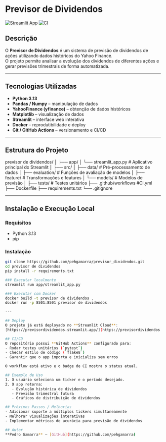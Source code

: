 # Previsor de Dividendos

[![Streamlit App](https://img.shields.io/badge/Streamlit-App-blue)](https://previsordividendos.streamlit.app/)
[![CI](https://github.com/pehgamarra/previsor_dividendos/actions/workflows/ci.yml/badge.svg)](https://github.com/pehgamarra/previsor_dividendos/actions/workflows/ci.yml)

## Descrição
O **Previsor de Dividendos** é um sistema de previsão de dividendos de ações utilizando dados históricos do Yahoo Finance.  
O projeto permite analisar a evolução dos dividendos de diferentes ações e gerar previsões trimestrais de forma automatizada.

---

## Tecnologias Utilizadas
- **Python 3.13**
- **Pandas / Numpy** – manipulação de dados
- **YahooFinance (yfinance)** – obtenção de dados históricos
- **Matplotlib** – visualização de dados
- **Streamlit** – interface web interativa
- **Docker** – reprodutibilidade e deploy
- **Git / GitHub Actions** – versionamento e CI/CD

---

## Estrutura do Projeto

previsor de dividendos/
│
├── app/
│ └── streamlit_app.py # Aplicativo principal do Streamlit
│
├── src/
│ ├── data/ # Pré-processamento de dados
│ ├── evaluation/ # Funções de avaliação de modelos
│ ├── feature/ # Transformações e features
│ └── models/ # Modelos de previsão
│
├── tests/ # Testes unitários
├── .github/workflows #CI.yml
├── Dockerfile
├── requirements.txt
└── .gitignore

---

## Instalação e Execução Local

### Requisitos
- Python 3.13
- pip

### Instalação
```bash
git clone https://github.com/pehgamarra/previsor_dividendos.git
cd previsor de dividendos
pip install -r requirements.txt

### Executar localmente
streamlit run app/streamlit_app.py

### Executar com Docker
docker build -t previsor de dividendos .
docker run -p 8501:8501 previsor de dividendos

---

## Deploy
O projeto já está deployado no **Streamlit Cloud**:  
[https://previsordividendos.streamlit.app/](https://previsordividendos.streamlit.app/)

## CI/CD
O repositório possui **GitHub Actions** configurado para:
- Rodar testes unitários (`pytest`)
- Checar estilo de código (`flake8`)
- Garantir que o app importa e inicializa sem erros

O workflow está ativo e o badge de CI mostra o status atual.

## Exemplo de Uso
1. O usuário seleciona um ticker e o período desejado.
2. O app retorna:
   - Evolução histórica de dividendos
   - Previsão trimestral futura
   - Gráficos de distribuição de dividendos

## Próximos Passos / Melhorias
- Adicionar suporte a múltiplos tickers simultaneamente
- Melhorar visualizações interativas
- Implementar métricas de acurácia para previsão de dividendos

## Autor
**Pedro Gamarra** – [GitHub](https://github.com/pehgamarra)
